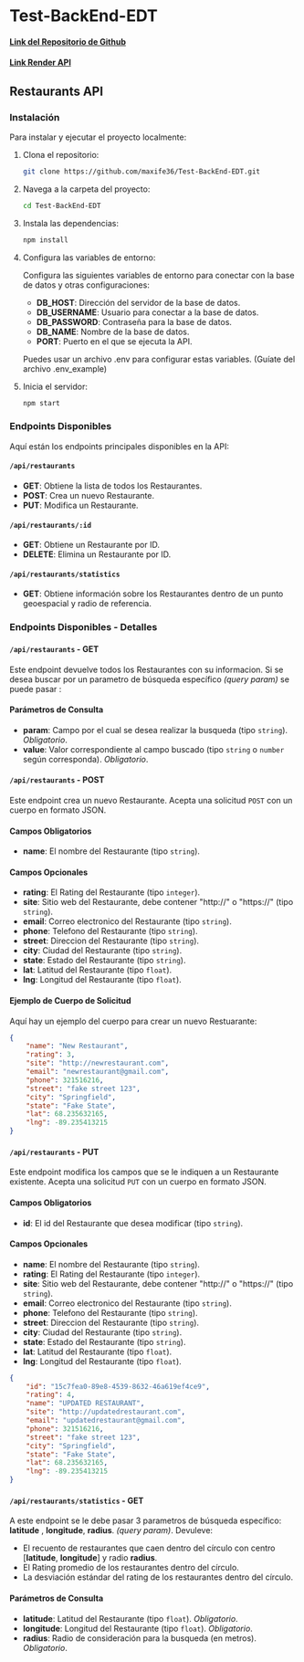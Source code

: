 # Test-BackEnd-EDT

#### [Link del Repositorio de Github](https://github.com/maxife36/Test-BackEnd-EDT)
#### [Link Render API](https://test-backend-edt.onrender.com)

## Restaurants API

### Instalación

Para instalar y ejecutar el proyecto localmente:
1. Clona el repositorio:
   ```bash
   git clone https://github.com/maxife36/Test-BackEnd-EDT.git

2. Navega a la carpeta del proyecto:
    ```bash
    cd Test-BackEnd-EDT

3. Instala las dependencias:
    ```bash
    npm install

4. Configura las variables de entorno: 

    Configura las siguientes variables de entorno para conectar con la base de datos y otras configuraciones:

    + **DB_HOST**: Dirección del servidor de la base de datos.
    + **DB_USERNAME**: Usuario para conectar a la base de datos.
    + **DB_PASSWORD**: Contraseña para la base de datos.
    + **DB_NAME**: Nombre de la base de datos.
    + **PORT**: Puerto en el que se ejecuta la API.

    Puedes usar un archivo .env para configurar estas variables. (Guíate del archivo .env_example)

5. Inicia el servidor:
    ```bash
    npm start

### Endpoints Disponibles

Aquí están los endpoints principales disponibles en la API:

#### `/api/restaurants`
- **GET**: Obtiene la lista de todos los Restaurantes.
- **POST**: Crea un nuevo Restaurante.
- **PUT**: Modifica un Restaurante.

#### `/api/restaurants/:id`
- **GET**: Obtiene un Restaurante por ID.
- **DELETE**: Elimina un Restaurante por ID.

#### `/api/restaurants/statistics`
- **GET**: Obtiene información sobre los Restaurantes dentro de un punto geoespacial y radio de referencia.

### Endpoints Disponibles - Detalles

#### `/api/restaurants` - GET

Este endpoint devuelve todos los Restaurantes con su informacion. Si se desea buscar por un parametro de búsqueda específico _(query param)_ se puede pasar :

#### Parámetros de Consulta

- **param**: Campo por el cual se desea realizar la busqueda (tipo `string`). _Obligatorio_.
- **value**: Valor correspondiente al campo buscado (tipo `string` o `number` según corresponda). _Obligatorio_.

#### `/api/restaurants` - POST

Este endpoint crea un nuevo Restaurante. Acepta una solicitud `POST` con un cuerpo en formato JSON.

#### Campos Obligatorios
- **name**: El nombre del Restaurante (tipo `string`).

#### Campos Opcionales
- **rating**: El Rating del Restaurante (tipo `integer`).
- **site**: Sitio web del Restaurante, debe contener "http://" o "https://" (tipo `string`).
- **email**: Correo electronico del Restaurante (tipo `string`).
- **phone**: Telefono del Restaurante (tipo `string`).
- **street**: Direccion del Restaurante (tipo `string`).
- **city**: Ciudad del Restaurante (tipo `string`).
- **state**: Estado del Restaurante (tipo `string`).
- **lat**: Latitud del Restaurante (tipo `float`).
- **lng**: Longitud del Restaurante (tipo `float`).

#### Ejemplo de Cuerpo de Solicitud
Aquí hay un ejemplo del cuerpo para crear un nuevo Restuarante:

```json
{ 
    "name": "New Restaurant", 
    "rating": 3, 
    "site": "http://newrestaurant.com", 
    "email": "newrestaurant@gmail.com", 
    "phone": 321516216, 
    "street": "fake street 123", 
    "city": "Springfield", 
    "state": "Fake State", 
    "lat": 68.235632165, 
    "lng": -89.235413215 
}
```


#### `/api/restaurants` - PUT

Este endpoint modifica los campos que se le indiquen a un Restaurante existente. Acepta una solicitud `PUT` con un cuerpo en formato JSON.

#### Campos Obligatorios
- **id**: El id del Restaurante que desea modificar (tipo `string`).

#### Campos Opcionales
- **name**: El nombre del Restaurante (tipo `string`).
- **rating**: El Rating del Restaurante (tipo `integer`).
- **site**: Sitio web del Restaurante, debe contener "http://" o "https://" (tipo `string`).
- **email**: Correo electronico del Restaurante (tipo `string`).
- **phone**: Telefono del Restaurante (tipo `string`).
- **street**: Direccion del Restaurante (tipo `string`).
- **city**: Ciudad del Restaurante (tipo `string`).
- **state**: Estado del Restaurante (tipo `string`).
- **lat**: Latitud del Restaurante (tipo `float`).
- **lng**: Longitud del Restaurante (tipo `float`).

```json
{
    "id": "15c7fea0-89e8-4539-8632-46a619ef4ce9",
    "rating": 4,
    "name": "UPDATED RESTAURANT",
    "site": "http://updatedrestaurant.com",
    "email": "updatedrestaurant@gmail.com",
    "phone": 321516216,
    "street": "fake street 123",
    "city": "Springfield",
    "state": "Fake State",
    "lat": 68.235632165, 
    "lng": -89.235413215 
}
```

#### `/api/restaurants/statistics` - GET

A este endpoint se le debe pasar 3 parametros de búsqueda específico: **latitude** , **longitude**, **radius**. _(query param)_. Devuleve: 
+ El recuento de restaurantes que caen dentro del círculo con centro [**latitude**, **longitude**] y radio **radius**.
+ El Rating promedio de los restaurantes dentro del círculo.
+ La desviación estándar del rating de los restaurantes dentro del círculo.

#### Parámetros de Consulta

- **latitude**: Latitud del Restaurante (tipo `float`). _Obligatorio_.
- **longitude**: Longitud del Restaurante (tipo `float`). _Obligatorio_.
- **radius**: Radio de consideración para la busqueda (en metros). _Obligatorio_.
